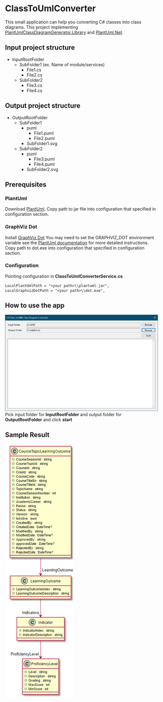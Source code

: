 # ClassToUmlConverter
This small application can help you converting C# classes into class diagrams. This project implementing 
[PlantUmlClassDiagramGenerator.Library](https://github.com/pierre3/PlantUmlClassDiagramGenerator) and [PlantUml.Net](https://www.nuget.org/packages/PlantUml.Net).

## Input project structure
- InputRootFolder
  - SubFolder1 (ex. Name of module/services) 
    - File1.cs
    - File2.cs
  - SubFolder2
    - File3.cs
    - File4.cs

## Output project structure
- OutputRootFolder
  - SubFolder1
    - puml
      - File1.puml
      - File2.puml
    - SubFolder1.svg
  - SubFolder2
    - puml
      - File3.puml
      - File4.puml
    - SubFolder2.svg
    
## Prerequisites
### PlantUml
Download [PlantUml](http://plantuml.com/download). Copy path to jar file into configuration that specified in configuration section.

### GraphViz Dot
Install [GraphViz Dot](https://graphviz.gitlab.io/download/) You may need to set the GRAPHVIZ_DOT environment variable
see the [PlantUml documentation](http://plantuml.com/graphviz-dot) for more detailed instructions. Copy path to dot.exe into configuration that specified in configuration section.

### Configuration
Pointing configuration in **ClassToUmlConverterService.cs**
```
LocalPlantUmlPath = "<your path>\\plantuml.jar",
LocalGraphvizDotPath = "<your path>\\dot.exe",
```

## How to use the app
![Form](https://github.com/emriti/ClassToUmlConverter/blob/master/Assets/Form.png)
Pick input folder for **InputRootFolder** and output folder for **OutputRootFolder** and click **start**

## Sample Result
![Sample](https://github.com/emriti/ClassToUmlConverter/blob/master/Assets/Sample.PNG)
